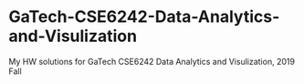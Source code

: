 # GaTech-CSE6242-Data-Analytics-and-Visulization
My HW solutions for GaTech CSE6242 Data Analytics and Visulization, 2019 Fall
